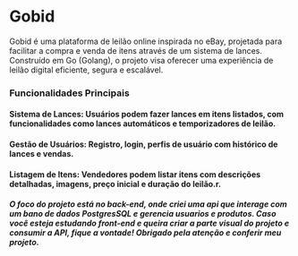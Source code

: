 # Gobid 

Gobid é uma plataforma de leilão online inspirada no eBay, projetada para facilitar a compra e venda de itens através de um sistema de lances. Construído em Go (Golang), o projeto visa oferecer uma experiência de leilão digital eficiente, segura e escalável.

### Funcionalidades Principais

#### Sistema de Lances: Usuários podem fazer lances em itens listados, com funcionalidades como lances automáticos e temporizadores de leilão.
#### Gestão de Usuários: Registro, login, perfis de usuário com histórico de lances e vendas.
#### Listagem de Itens: Vendedores podem listar itens com descrições detalhadas, imagens, preço inicial e duração do leilão.r.
 
##### O foco do projeto está no back-end, onde criei uma api que interage com um bano de dados PostgresSQL e gerencia usuarios e produtos. Caso você esteja estudando front-end e queira criar a parte visual do projeto e consumir a API, fique a vontade! Obrigado pela atenção e conferir meu projeto.

